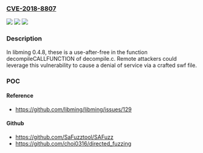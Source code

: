 ### [CVE-2018-8807](https://cve.mitre.org/cgi-bin/cvename.cgi?name=CVE-2018-8807)
![](https://img.shields.io/static/v1?label=Product&message=n%2Fa&color=blue)
![](https://img.shields.io/static/v1?label=Version&message=n%2Fa&color=blue)
![](https://img.shields.io/static/v1?label=Vulnerability&message=n%2Fa&color=brighgreen)

### Description

In libming 0.4.8, these is a use-after-free in the function decompileCALLFUNCTION of decompile.c. Remote attackers could leverage this vulnerability to cause a denial of service via a crafted swf file.

### POC

#### Reference
- https://github.com/libming/libming/issues/129

#### Github
- https://github.com/SaFuzztool/SAFuzz
- https://github.com/choi0316/directed_fuzzing

